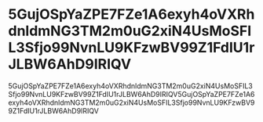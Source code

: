 # 5GujOSpYaZPE7FZe1A6exyh4oVXRhdnldmNG3TM2m0uG2xiN4UsMoSFIL3Sfjo99NvnLU9KFzwBV99Z1FdIU1rJLBW6AhD9IRIQV
5GujOSpYaZPE7FZe1A6exyh4oVXRhdnldmNG3TM2m0uG2xiN4UsMoSFIL3Sfjo99NvnLU9KFzwBV99Z1FdIU1rJLBW6AhD9IRIQV5GujOSpYaZPE7FZe1A6exyh4oVXRhdnldmNG3TM2m0uG2xiN4UsMoSFIL3Sfjo99NvnLU9KFzwBV99Z1FdIU1rJLBW6AhD9IRIQV
